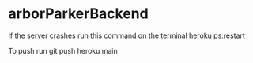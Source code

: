 # arborParkerBackend

If the server crashes run this command on the terminal
heroku ps:restart

To push run 
git push heroku main